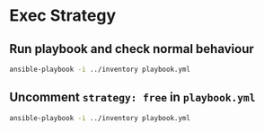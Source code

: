# Exec Strategy

## Run playbook and check normal behaviour

```bash
ansible-playbook -i ../inventory playbook.yml
```

## Uncomment `strategy: free` in `playbook.yml`

```bash
ansible-playbook -i ../inventory playbook.yml
```
